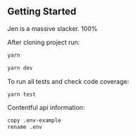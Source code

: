 
## Getting Started

Jen is a massive slacker. 100%

After cloning project run:

```bash
yarn

yarn dev
```

To run all tests and check code coverage:
```bash
yarn test
```

Contentful api information:
```bash
copy .env-example 
rename .env
```
